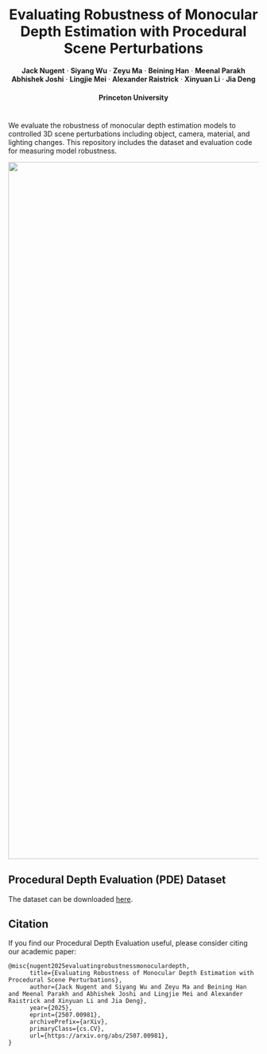 <p align="center">
  <h1 align="center">Evaluating Robustness of Monocular Depth Estimation with Procedural Scene Perturbations</h1>
  <p align="center">
    <strong>Jack Nugent</strong>
    ·
    <strong>Siyang Wu</strong>
    ·
    <strong>Zeyu Ma</strong>
    ·
    <strong>Beining Han</strong>
    ·
    <strong>Meenal Parakh</strong>
    <br>
    <strong>Abhishek Joshi</strong>
    ·
    <strong>Lingjie Mei</strong>
    ·
    <strong>Alexander Raistrick</strong>
    ·
    <strong>Xinyuan Li</strong>
    ·
    <strong>Jia Deng</strong>
  </p>
  <h4 align="center">
    Princeton University    
  </h4>
</p>

# 
We evaluate the robustness of monocular depth estimation models to controlled 3D scene perturbations including object, camera, material, and lighting changes.
This repository includes the dataset and evaluation code for measuring model robustness.

<p align="center">
<img src="variations.png" width='1400'>
</p>

## Procedural Depth Evaluation (PDE) Dataset
The dataset can be downloaded [here](https://drive.google.com/file/d/1xJa2UX77Wit1EZsNV0ZzxvQfywCr61HP/view?usp=sharing).

## Citation
If you find our Procedural Depth Evaluation useful, please consider citing our academic paper:
```
@misc{nugent2025evaluatingrobustnessmonoculardepth,
      title={Evaluating Robustness of Monocular Depth Estimation with Procedural Scene Perturbations}, 
      author={Jack Nugent and Siyang Wu and Zeyu Ma and Beining Han and Meenal Parakh and Abhishek Joshi and Lingjie Mei and Alexander Raistrick and Xinyuan Li and Jia Deng},
      year={2025},
      eprint={2507.00981},
      archivePrefix={arXiv},
      primaryClass={cs.CV},
      url={https://arxiv.org/abs/2507.00981}, 
}
```